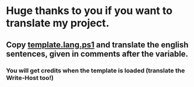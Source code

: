 # Huge thanks to you if you want to translate my project.
## Copy [template.lang.ps1](./template.lang.ps1) and translate the english sentences, given in comments after the variable.
### You will get credits when the template is loaded (translate the Write-Host too!)